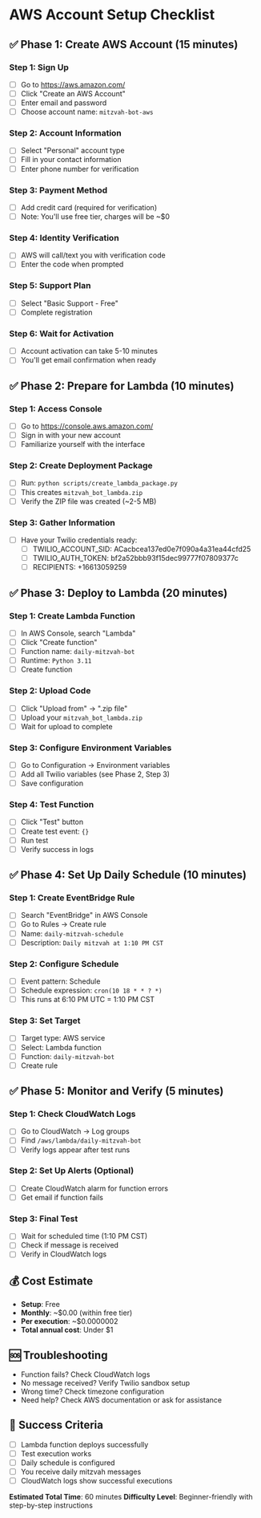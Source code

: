 # AWS Account Setup Checklist

## ✅ Phase 1: Create AWS Account (15 minutes)

### Step 1: Sign Up

- [ ] Go to https://aws.amazon.com/
- [ ] Click "Create an AWS Account"
- [ ] Enter email and password
- [ ] Choose account name: `mitzvah-bot-aws`

### Step 2: Account Information

- [ ] Select "Personal" account type
- [ ] Fill in your contact information
- [ ] Enter phone number for verification

### Step 3: Payment Method

- [ ] Add credit card (required for verification)
- [ ] Note: You'll use free tier, charges will be ~$0

### Step 4: Identity Verification

- [ ] AWS will call/text you with verification code
- [ ] Enter the code when prompted

### Step 5: Support Plan

- [ ] Select "Basic Support - Free"
- [ ] Complete registration

### Step 6: Wait for Activation

- [ ] Account activation can take 5-10 minutes
- [ ] You'll get email confirmation when ready

## ✅ Phase 2: Prepare for Lambda (10 minutes)

### Step 1: Access Console

- [ ] Go to https://console.aws.amazon.com/
- [ ] Sign in with your new account
- [ ] Familiarize yourself with the interface

### Step 2: Create Deployment Package

- [ ] Run: `python scripts/create_lambda_package.py`
- [ ] This creates `mitzvah_bot_lambda.zip`
- [ ] Verify the ZIP file was created (~2-5 MB)

### Step 3: Gather Information

- [ ] Have your Twilio credentials ready:
  - [ ] TWILIO_ACCOUNT_SID: ACacbcea137ed0e7f090a4a31ea44cfd25
  - [ ] TWILIO_AUTH_TOKEN: bf2a52bbb93f15dec99777f07809377c
  - [ ] RECIPIENTS: +16613059259

## ✅ Phase 3: Deploy to Lambda (20 minutes)

### Step 1: Create Lambda Function

- [ ] In AWS Console, search "Lambda"
- [ ] Click "Create function"
- [ ] Function name: `daily-mitzvah-bot`
- [ ] Runtime: `Python 3.11`
- [ ] Create function

### Step 2: Upload Code

- [ ] Click "Upload from" → ".zip file"
- [ ] Upload your `mitzvah_bot_lambda.zip`
- [ ] Wait for upload to complete

### Step 3: Configure Environment Variables

- [ ] Go to Configuration → Environment variables
- [ ] Add all Twilio variables (see Phase 2, Step 3)
- [ ] Save configuration

### Step 4: Test Function

- [ ] Click "Test" button
- [ ] Create test event: `{}`
- [ ] Run test
- [ ] Verify success in logs

## ✅ Phase 4: Set Up Daily Schedule (10 minutes)

### Step 1: Create EventBridge Rule

- [ ] Search "EventBridge" in AWS Console
- [ ] Go to Rules → Create rule
- [ ] Name: `daily-mitzvah-schedule`
- [ ] Description: `Daily mitzvah at 1:10 PM CST`

### Step 2: Configure Schedule

- [ ] Event pattern: Schedule
- [ ] Schedule expression: `cron(10 18 * * ? *)`
- [ ] This runs at 6:10 PM UTC = 1:10 PM CST

### Step 3: Set Target

- [ ] Target type: AWS service
- [ ] Select: Lambda function
- [ ] Function: `daily-mitzvah-bot`
- [ ] Create rule

## ✅ Phase 5: Monitor and Verify (5 minutes)

### Step 1: Check CloudWatch Logs

- [ ] Go to CloudWatch → Log groups
- [ ] Find `/aws/lambda/daily-mitzvah-bot`
- [ ] Verify logs appear after test runs

### Step 2: Set Up Alerts (Optional)

- [ ] Create CloudWatch alarm for function errors
- [ ] Get email if function fails

### Step 3: Final Test

- [ ] Wait for scheduled time (1:10 PM CST)
- [ ] Check if message is received
- [ ] Verify in CloudWatch logs

## 💰 Cost Estimate

- **Setup**: Free
- **Monthly**: ~$0.00 (within free tier)
- **Per execution**: ~$0.0000002
- **Total annual cost**: Under $1

## 🆘 Troubleshooting

- Function fails? Check CloudWatch logs
- No message received? Verify Twilio sandbox setup
- Wrong time? Check timezone configuration
- Need help? Check AWS documentation or ask for assistance

## 🎯 Success Criteria

- [ ] Lambda function deploys successfully
- [ ] Test execution works
- [ ] Daily schedule is configured
- [ ] You receive daily mitzvah messages
- [ ] CloudWatch logs show successful executions

**Estimated Total Time**: 60 minutes
**Difficulty Level**: Beginner-friendly with step-by-step instructions

